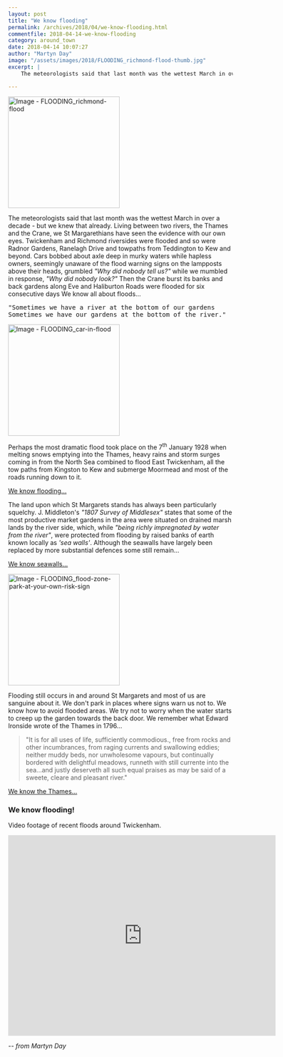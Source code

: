 ```yaml
---
layout: post
title: "We know flooding"
permalink: /archives/2018/04/we-know-flooding.html
commentfile: 2018-04-14-we-know-flooding
category: around_town
date: 2018-04-14 10:07:27
author: "Martyn Day"
image: "/assets/images/2018/FLOODING_richmond-flood-thumb.jpg"
excerpt: |
    The meteorologists said that last month was the wettest March in over a decade - but we knew that already. Living between two rivers, the Thames and the Crane, we St Margarethians have seen the evidence with our own eyes. Twickenham and Richmond riversides were flooded and so were Radnor Gardens, Ranelagh Drive and towpaths from Teddington to Kew and beyond. Cars bobbed about axle deep in murky waters...

---
```


<a href="/assets/images/2018/FLOODING_richmond-flood.jpg" title="Click for a larger image"><img src="/assets/images/2018/FLOODING_richmond-flood-thumb.jpg" width="250" alt="Image - FLOODING_richmond-flood"  class="photo right"/></a>


The meteorologists said that last month was the wettest March in over a decade - but we knew that already. Living between two rivers, the Thames and the Crane, we St Margarethians have seen the evidence with our own eyes. Twickenham and Richmond riversides were flooded and so were Radnor Gardens, Ranelagh Drive and towpaths from Teddington to Kew and beyond. Cars bobbed about axle deep in murky waters while hapless owners, seemingly unaware of the flood warning signs on the lampposts above their heads, grumbled  <em>"Why did nobody tell us?"</em> while we mumbled in response, <em>"Why did nobody look?"</em> Then the Crane burst its banks and back gardens along Eve and Haliburton Roads were flooded for six consecutive days We know all about floods...

<pre class="poem">
"Sometimes we have a river at the bottom of our gardens
Sometimes we have our gardens at the bottom of the river."
</pre>

<a href="/assets/images/2018/FLOODING_car-in-flood.jpg" title="Click for a larger image"><img src="/assets/images/2018/FLOODING_car-in-flood-thumb.jpg" width="250" alt="Image - FLOODING_car-in-flood"  class="photo right"/></a>


Perhaps the most dramatic flood took place on the 7<sup>th</sup> January 1928 when melting snows emptying into the Thames, heavy rains and storm surges coming in from the North Sea combined to flood East Twickenham, all the tow paths from Kingston to Kew and submerge Moormead and most of the roads running down to it.  

[We know flooding...](https://stmargarets.london/archives/2011/10/7_january_1928_the_day_that_st_margarets_flooded.html)

The land upon which St Margarets stands has always been particularly squelchy. J. Middleton's  <em>"1807 Survey of Middlesex"</em> states that some of the most productive market gardens in the area were situated on drained marsh lands by the river side, which, while  <em>"being richly impregnated by water from the river"</em>, were protected from flooding by raised banks of earth known locally as  <em>'sea walls'</em>. Although the seawalls have largely been replaced by more substantial defences some still remain...

[We know seawalls...](https://stmargarets.london/archives/2010/02/the_sea_wall_the_shaduf_and_st_margarets.html)

<a href="/assets/images/2018/FLOODING_flood-zone-park-at-your-own-risk-sign.jpg" title="Click for a larger image"><img src="/assets/images/2018/FLOODING_flood-zone-park-at-your-own-risk-sign-thumb.jpg" width="250" alt="Image - FLOODING_flood-zone-park-at-your-own-risk-sign"  class="photo right"/></a>

Flooding still occurs in and around St Margarets and most of us are sanguine about it. We don't park in places where signs warn us not to. We know how to avoid flooded areas. We try not to worry when the water starts to creep up the garden towards the back door. We remember what Edward Ironside wrote of the Thames in 1796...

> "It is for all uses of life, sufficiently commodious., free from rocks and other incumbrances, from raging currents and swallowing eddies; neither muddy beds, nor unwholesome vapours, but continually bordered with delightful meadows, runneth with still currente into the sea...and justly deserveth all such equal praises as may be said of a sweete, cleare and pleasant river."


[We know the Thames...](https://stmargarets.london/archives/2014/01/a_sweete_cleare_and_pleasant_river.html)

<div class="box" markdown="1">

### We know flooding!

Video footage of recent floods around Twickenham.

<iframe width="600" height="450" src="https://www.youtube-nocookie.com/embed/HQEM2DH0?rel=0" frameborder="0" allowfullscreen></iframe>

</div>

<cite>-- from Martyn Day</cite>
